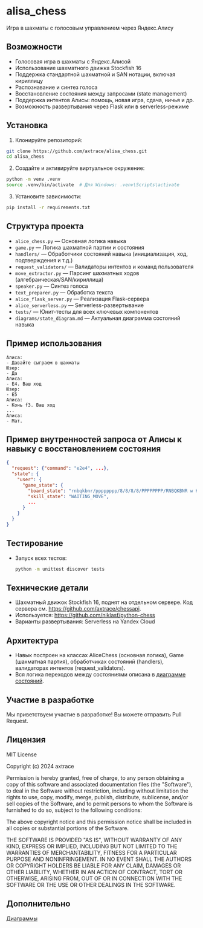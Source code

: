 # alisa_chess

Игра в шахматы с голосовым управлением через Яндекс.Алису

## Возможности
- Голосовая игра в шахматы с Яндекс.Алисой
- Использование шахматного движка Stockfish 16
- Поддержка стандартной шахматной и SAN нотации, включая кириллицу
- Распознавание и синтез голоса
- Восстановление состояния между запросами (state management)
- Поддержка интентов Алисы: помощь, новая игра, сдача, ничья и др.
- Возможность развертывания через Flask или в serverless-режиме

## Установка
1. Клонируйте репозиторий:
```bash
git clone https://github.com/axtrace/alisa_chess.git
cd alisa_chess
```

2. Создайте и активируйте виртуальное окружение:
```bash
python -m venv .venv
source .venv/bin/activate  # Для Windows: .venv\Scripts\activate
```

3. Установите зависимости:
```bash
pip install -r requirements.txt
```

## Структура проекта
- `alice_chess.py` — Основная логика навыка
- `game.py` — Логика шахматной партии и состояния
- `handlers/` — Обработчики состояний навыка (инициализация, ход, подтверждения и т.д.)
- `request_validators/` — Валидаторы интентов и команд пользователя
- `move_extractor.py` — Парсинг шахматных ходов (алгебраическая/SAN/кириллица)
- `speaker.py` — Синтез голоса
- `text_preparer.py` — Обработка текста
- `alice_flask_server.py` — Реализация Flask-сервера
- `alice_serverless.py` — Serverless-развертывание
- `tests/` — Юнит-тесты для всех ключевых компонентов
- `diagrams/state_diagram.md` — Актуальная диаграмма состояний навыка

## Пример использования

```text
Алиса:
- Давайте сыграем в шахматы
Юзер:
- Да
Алиса:
- Е4. Ваш ход
Юзер:
- Е5
Алиса:
- Конь f3. Ваш ход
...
Алиса:
- Мат.
```

## Пример внутренностей запроса от Алисы к навыку с восстановлением состояния
```json
{
  "request": {"command": "e2e4", ...},
  "state": {
    "user": {
      "game_state": {
        "board_state": "rnbqkbnr/pppppppp/8/8/8/8/PPPPPPPP/RNBQKBNR w KQkq - 0 1",
        "skill_state": "WAITING_MOVE",
        ...
      }
    }
  }
}
```

## Тестирование
- Запуск всех тестов:
  ```bash
  python -m unittest discover tests
  ```

## Технические детали
- Шахматный движок Stockfish 16, поднят на отдельном сервере. Код сервера см. https://github.com/axtrace/chessapi.
- Используется: https://github.com/niklasf/python-chess
- Варианты развертывания: Serverless на Yandex Cloud

## Архитектура
- Навык построен на классах AliceChess (основная логика), Game (шахматная партия), обработчиках состояний (handlers), валидаторах интентов (request_validators).
- Вся логика переходов между состояниями описана в [диаграмме состояний](diagrams/state_diagram.md).

## Участие в разработке
Мы приветствуем участие в разработке! Вы можете отправить Pull Request.

## Лицензия
MIT License

Copyright (c) 2024 axtrace

Permission is hereby granted, free of charge, to any person obtaining a copy
of this software and associated documentation files (the "Software"), to deal
in the Software without restriction, including without limitation the rights
to use, copy, modify, merge, publish, distribute, sublicense, and/or sell
copies of the Software, and to permit persons to whom the Software is
furnished to do so, subject to the following conditions:

The above copyright notice and this permission notice shall be included in all
copies or substantial portions of the Software.

THE SOFTWARE IS PROVIDED "AS IS", WITHOUT WARRANTY OF ANY KIND, EXPRESS OR
IMPLIED, INCLUDING BUT NOT LIMITED TO THE WARRANTIES OF MERCHANTABILITY,
FITNESS FOR A PARTICULAR PURPOSE AND NONINFRINGEMENT. IN NO EVENT SHALL THE
AUTHORS OR COPYRIGHT HOLDERS BE LIABLE FOR ANY CLAIM, DAMAGES OR OTHER
LIABILITY, WHETHER IN AN ACTION OF CONTRACT, TORT OR OTHERWISE, ARISING FROM,
OUT OF OR IN CONNECTION WITH THE SOFTWARE OR THE USE OR OTHER DEALINGS IN THE
SOFTWARE.

## Дополнительно
[Диаграммы](https://github.com/axtrace/alisa_chess/blob/69ef50d4f7dad2d828f633468e4566c297f6b164/docs/reqs/hi_seq_diag.md)

